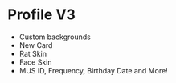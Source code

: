 # Profile V3
- Custom backgrounds
- New Card
- Rat Skin
- Face Skin
- MUS ID, Frequency, Birthday Date and More!
